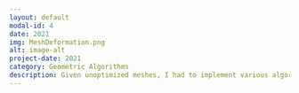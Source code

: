 ```yaml
---
layout: default
modal-id: 4
date: 2021
img: MeshDeformation.png
alt: image-alt
project-date: 2021
category: Geometric Algorithms
description: Given unoptimized meshes, I had to implement various algorithms to deform, optimize and debug them using C++, Qt and OpenGL.
---
```

